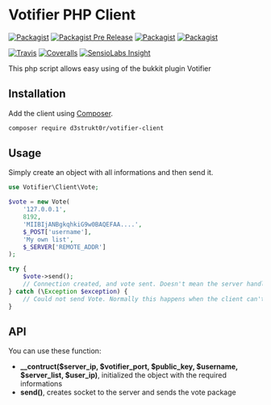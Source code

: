 Votifier PHP Client
=================
[![Packagist](https://img.shields.io/packagist/v/d3strukt0r/votifier-client.svg)](https://packagist.org/packages/d3strukt0r/votifier-client)
[![Packagist Pre Release](https://img.shields.io/packagist/vpre/d3strukt0r/votifier-client.svg)](https://packagist.org/packages/d3strukt0r/votifier-client)
[![Packagist](https://img.shields.io/packagist/dt/d3strukt0r/votifier-client.svg)](https://packagist.org/packages/d3strukt0r/votifier-client)
[![Packagist](https://img.shields.io/packagist/l/d3strukt0r/votifier-client.svg)](https://github.com/D3strukt0r/Votifier-PHP-Client/blob/master/LICENSE)

[![Travis](https://img.shields.io/travis/D3strukt0r/Votifier-PHP-Client.svg)](https://travis-ci.org/D3strukt0r/Votifier-PHP-Client)
[![Coveralls](https://img.shields.io/coveralls/D3strukt0r/Votifier-PHP-Client.svg)](https://coveralls.io/github/D3strukt0r/Votifier-PHP-Client)
[![SensioLabs Insight](https://img.shields.io/sensiolabs/i/7cce6f21-d05b-4b97-9191-080bc88d704d.svg)](https://insight.sensiolabs.com/projects/7cce6f21-d05b-4b97-9191-080bc88d704d)

This php script allows easy using of the bukkit plugin Votifier

## Installation

Add the client using [Composer](http://getcomposer.org/).
```bash
composer require d3strukt0r/votifier-client
```

## Usage

Simply create an object with all informations and then send it.
```php
use Votifier\Client\Vote;

$vote = new Vote(
    '127.0.0.1',
    8192,
    'MIIBIjANBgkqhkiG9w0BAQEFAA....',
    $_POST['username'],
    'My own list',
    $_SERVER['REMOTE_ADDR']
);

try {
    $vote->send();
    // Connection created, and vote sent. Doesn't mean the server handled it correctly, but the client did.
} catch (\Exception $exception) {
    // Could not send Vote. Normally this happens when the client can't create a connection.
}
```

## API

You can use these function:
  * **__contruct($server_ip, $votifier_port, $public_key, $username, $server_list, $user_ip)**, initialized the object with the required informations
  * **send()**, creates socket to the server and sends the vote package
